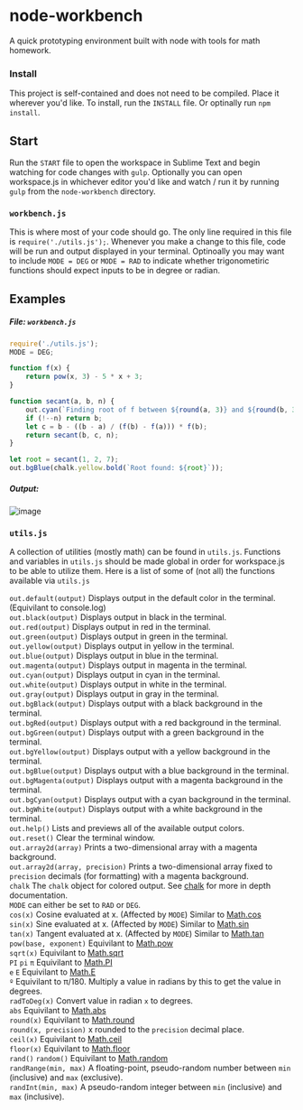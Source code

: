 # node-workbench
A quick prototyping environment built with node with tools for math homework.

### Install
This project is self-contained and does not need to be compiled. Place it wherever you'd like.
To install, run the `INSTALL` file.
Or optinally run `npm install`.

## Start
Run the `START` file to open the workspace in Sublime Text and begin watching for code changes with `gulp`.
Optionally you can open workspace.js in whichever editor you'd like and watch / run it by running `gulp`
from the `node-workbench` directory.

### `workbench.js`
This is where most of your code should go. The only line required in this file is `require('./utils.js');`.
Whenever you make a change to this file, code will be run and output displayed in your terminal.
Optinoally you may want to include `MODE = DEG` or `MODE = RAD` to indicate whether trigonometiric functions should expect inputs to be in degree or radian.

## Examples
##### File: `workbench.js`
```javascript
require('./utils.js');
MODE = DEG;

function f(x) {
    return pow(x, 3) - 5 * x + 3;
}

function secant(a, b, n) {
    out.cyan(`Finding root of f between ${round(a, 3)} and ${round(b, 3)}.`);
    if (!--n) return b;
    let c = b - ((b - a) / (f(b) - f(a))) * f(b);
    return secant(b, c, n);
}

let root = secant(1, 2, 7);
out.bgBlue(chalk.yellow.bold(`Root found: ${root}`));
```
##### Output: 

![image](https://cloud.githubusercontent.com/assets/1683528/20647546/b2b631c8-b44b-11e6-8710-d3b3bf7a22e7.png)

### `utils.js`
A collection of utilities (mostly math) can be found in `utils.js`.
Functions and variables in `utils.js` should be made global in order for workspace.js to be able to utilize them.
Here is a list of some of (not all) the functions available via `utils.js`


`out.default(output)` Displays output in the default color in the terminal. (Equivilant to console.log)     
`out.black(output)` Displays output in black in the terminal.       
`out.red(output)` Displays output in red in the terminal.       
`out.green(output)` Displays output in green in the terminal.       
`out.yellow(output)` Displays output in yellow in the terminal.     
`out.blue(output)` Displays output in blue in the terminal.     
`out.magenta(output)` Displays output in magenta in the terminal.       
`out.cyan(output)` Displays output in cyan in the terminal.     
`out.white(output)` Displays output in white in the terminal.       
`out.gray(output)` Displays output in gray in the terminal.     
`out.bgBlack(output)` Displays output with a black background in the terminal.      
`out.bgRed(output)` Displays output with a red background in the terminal.      
`out.bgGreen(output)` Displays output with a green background in the terminal.      
`out.bgYellow(output)` Displays output with a yellow background in the terminal.        
`out.bgBlue(output)` Displays output with a blue background in the terminal.        
`out.bgMagenta(output)` Displays output with a magenta background in the terminal.      
`out.bgCyan(output)` Displays output with a cyan background in the terminal.        
`out.bgWhite(output)` Displays output with a white background in the terminal.      
`out.help()` Lists and previews all of the available output colors.     
`out.reset()` Clear the terminal window.        
`out.array2d(array)` Prints a two-dimensional array with a magenta background.      
`out.array2d(array, precision)` Prints a two-dimensional array fixed to `precision` decimals (for formatting) with a magenta background.        
`chalk` The `chalk` object for colored output. See [chalk](https://github.com/chalk/chalk/blob/master/readme.md) for more in depth documentation.       
`MODE` can either be set to `RAD` or `DEG`.     
`cos(x)` Cosine evaluated at x. (Affected by `MODE`) Similar to [Math.cos](https://developer.mozilla.org/en-US/docs/Web/JavaScript/Reference/Global_Objects/Math/cos)       
`sin(x)` Sine evaluated at x. (Affected by `MODE`) Similar to [Math.sin](https://developer.mozilla.org/en-US/docs/Web/JavaScript/Reference/Global_Objects/Math/sin)     
`tan(x)` Tangent evaluated at x. (Affected by `MODE`) Similar to [Math.tan](https://developer.mozilla.org/en-US/docs/Web/JavaScript/Reference/Global_Objects/Math/tan)      
`pow(base, exponent)` Equivilant to [Math.pow](https://developer.mozilla.org/en-US/docs/Web/JavaScript/Reference/Global_Objects/Math/pow)       
`sqrt(x)` Equivilant to [Math.sqrt](https://developer.mozilla.org/en-US/docs/Web/JavaScript/Reference/Global_Objects/Math/sqrt)     
`PI` `pi` `π` Equivilant to [Math.PI](https://developer.mozilla.org/en-US/docs/Web/JavaScript/Reference/Global_Objects/Math/PI)     
`e` `E` Equivilant to [Math.E](https://developer.mozilla.org/en-US/docs/Web/JavaScript/Reference/Global_Objects/Math/E)     
`º` Equivilant to π/180. Multiply a value in radians by this to get the value in degrees.       
`radToDeg(x)` Convert value in radian `x` to degrees.       
`abs` Equivilant to [Math.abs](https://developer.mozilla.org/en-US/docs/Web/JavaScript/Reference/Global_Objects/Math/abs)       
`round(x)` Equivilant to [Math.round](https://developer.mozilla.org/en-US/docs/Web/JavaScript/Reference/Global_Objects/Math/round)      
`round(x, precision)` x rounded to the `precision` decimal place.       
`ceil(x)` Equivilant to [Math.ceil](https://developer.mozilla.org/en-US/docs/Web/JavaScript/Reference/Global_Objects/Math/ceil)     
`floor(x)` Equivilant to [Math.floor](https://developer.mozilla.org/en-US/docs/Web/JavaScript/Reference/Global_Objects/Math/floor)      
`rand()` `random()` Equivilant to [Math.random](https://developer.mozilla.org/en-US/docs/Web/JavaScript/Reference/Global_Objects/Math/random)       
`randRange(min, max)` A floating-point, pseudo-random number between `min` (inclusive) and `max` (exclusive).       
`randInt(min, max)` A pseudo-random integer between `min` (inclusive) and `max` (inclusive).        
        
